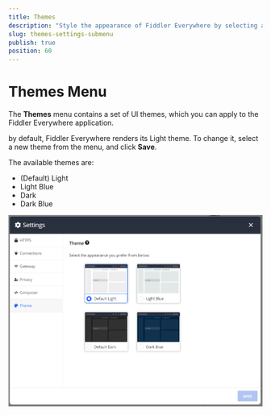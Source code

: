 ```yaml
---
title: Themes
description: "Style the appearance of Fiddler Everywhere by selecting an available theme of your choice."
slug: themes-settings-submenu
publish: true
position: 60
---
```


# Themes Menu

The **Themes** menu contains a set of UI themes, which you can apply to the Fiddler Everywhere application.

by default, Fiddler Everywhere renders its Light theme. To change it, select a new theme from the menu, and click **Save**.

The available themes are:

- (Default) Light
- Light Blue
- Dark
- Dark Blue

![Theme settings](../../images/settings/settings-themes.png)
